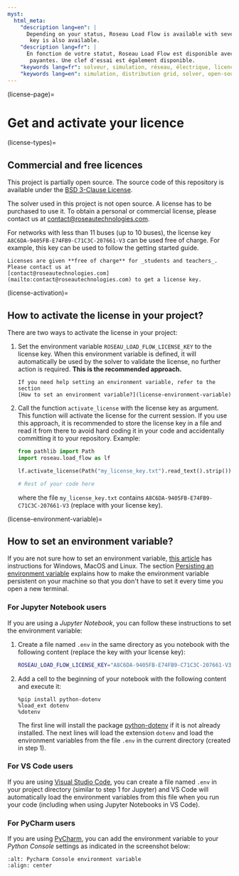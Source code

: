 ```yaml
---
myst:
  html_meta:
    "description lang=en": |
      Depending on your status, Roseau Load Flow is available with several types of free or paid licences. A trial
       key is also available.
    "description lang=fr": |
      En fonction de votre statut, Roseau Load Flow est disponible avec plusieurs types de licences gratuites ou
       payantes. Une clef d'essai est également disponible.
    "keywords lang=fr": solveur, simulation, réseau, électrique, licence, open-source, gratuit, essai
    "keywords lang=en": simulation, distribution grid, solver, open-source, free, test
---
```


(license-page)=

# Get and activate your licence

(license-types)=

## Commercial and free licences

This project is partially open source. The source code of this repository is available under the
[BSD 3-Clause License](https://github.com/RoseauTechnologies/Roseau_Load_Flow/blob/main/LICENSE.md).

The solver used in this project is not open source. A license has to be purchased to use it. To
obtain a personal or commercial license, please contact us at
[contact@roseautechnologies.com](mailto:contact@roseautechnologies.com).

For networks with less than 11 buses (up to 10 buses), the license key `A8C6DA-9405FB-E74FB9-C71C3C-207661-V3`
can be used free of charge. For example, this key can be used to follow the getting started guide.

```{note}
Licenses are given **free of charge** for _students and teachers_. Please contact us at
[contact@roseautechnologies.com](mailto:contact@roseautechnologies.com) to get a license key.
```

(license-activation)=

## How to activate the license in your project?

There are two ways to activate the license in your project:

1. Set the environment variable `ROSEAU_LOAD_FLOW_LICENSE_KEY` to the license key. When this
   environment variable is defined, it will automatically be used by the solver to validate the
   license, no further action is required.
   **This is the recommended approach.**
   ```{note}
   If you need help setting an environment variable, refer to the section
   [How to set an environment variable?](license-environment-variable)
   ```
2. Call the function `activate_license` with the license key as argument. This function will
   activate the license for the current session. If you use this approach, it is recommended to
   store the license key in a file and read it from there to avoid hard coding it in your code and
   accidentally committing it to your repository. Example:

   ```python
   from pathlib import Path
   import roseau.load_flow as lf

   lf.activate_license(Path("my_license_key.txt").read_text().strip())

   # Rest of your code here
   ```

   where the file `my_license_key.txt` contains `A8C6DA-9405FB-E74FB9-C71C3C-207661-V3` (replace
   with your license key).

(license-environment-variable)=

## How to set an environment variable?

If you are not sure how to set an environment variable, [this article](https://www.bitecode.dev/p/environment-variables-for-beginners)
has instructions for Windows, MacOS and Linux. The section [Persisting an environment variable](https://www.bitecode.dev/i/121864947/persisting-an-environment-variable)
explains how to make the environment variable persistent on your machine so that you don't have to
set it every time you open a new terminal.

### For Jupyter Notebook users

If you are using a _Jupyter Notebook_, you can follow these instructions to set the environment
variable:

1. Create a file named `.env` in the same directory as you notebook with the following content
   (replace the key with your license key):
   ```bash
   ROSEAU_LOAD_FLOW_LICENSE_KEY="A8C6DA-9405FB-E74FB9-C71C3C-207661-V3"
   ```
2. Add a cell to the beginning of your notebook with the following content and execute it:
   ```ipython3
   %pip install python-dotenv
   %load_ext dotenv
   %dotenv
   ```
   The first line will install the package [python-dotenv](https://pypi.org/project/python-dotenv/)
   if it is not already installed. The next lines will load the extension `dotenv` and load the
   environment variables from the file `.env` in the current directory (created in step 1).

### For VS Code users

If you are using [Visual Studio Code](https://code.visualstudio.com/), you can create a file named
`.env` in your project directory (similar to step 1 for Jupyter) and VS Code will automatically
load the environment variables from this file when you run your code (including when using Jupyter
Notebooks in VS Code).

### For PyCharm users

If you are using [PyCharm](https://www.jetbrains.com/pycharm/), you can add the environment variable
to your _Python Console_ settings as indicated in the screenshot below:

```{image} /_static/2024_01_12_Pycharm_Console_Environment_Variable.png
:alt: Pycharm Console environment variable
:align: center
```
